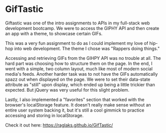 # GifTastic

Giftastic was one of the intro assignments to APIs in my full-stack web development bootcamp. We were to access the GIPHY API and then create an app with a theme, to showcase certain GIFs.

This was a very fun assignment to do as I could implement my love of hip-hop into web development. The theme I chose was "Rappers doing things." 

Accessing and retrieving GIFs from the GIHPY API was no trouble at all. The hard part was choosing how to structure them on the page. In the end, I went with a simple, two column layout, much like most of modern social media's feeds. Another harder task was to not have the GIFs automatically spazz out when displayed on the page. We were to set their data-state attribute as "still" upon display, which ended up being a little trickier than expected. But jQuery was very useful for this slight problem. 

Lastly, I also implemented a "favorites" section that worked with the browser's localStorage feature. It doesn't really make sense without an entire user system backing it, but it's still a cool gimmick to practice accessing and storing in localStorage.

Check it out here: https://raglaks.github.io/GifTastic/
